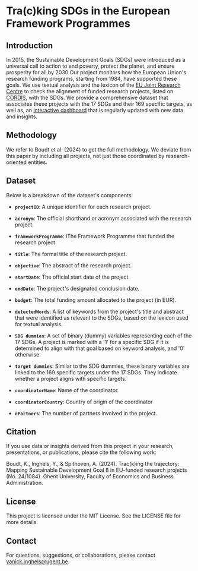 # Tra(c)king SDGs in the European Framework Programmes
## Introduction
In 2015, the Sustainable Development Goals (SDGs) were introduced as a universal call to action to end poverty, protect the planet, and ensure prosperity for all by 2030
Our project monitors how the European Union's research funding programs, starting from 1984, have supported these goals.
We use textual analysis and the lexicon of the [EU Joint Research Centre](https://knowsdgs.jrc.ec.europa.eu/sdgmapper) to check the alignment of funded research projects, listed on [CORDIS](https://cordis.europa.eu/), with the SDGs.
We provide a comprehensive dataset that associates these projects with the 17 SDGs and their 169 specific targets, as well as, an [interactive dashboard](https://sdgdashboard.streamlit.app/) that is regularly updated with new data and insights. 

## Methodology
We refer to Boudt et al. (2024) to get the full methodology. We deviate from this paper by including all projects, not just those coordinated by research-oriented entities.

## Dataset
Below is a breakdown of the dataset's components:

- **`projectID`**: A unique identifier for each research project.

- **`acronym`**: The official shorthand or acronym associated with the research project.

- **`frameworkProgramme`**: IThe Framework Programme that funded the research project

- **`title`**: The formal title of the research project.

- **`objective`**: The abstract of the research project.

- **`startDate`**: The official start date of the project.

- **`endDate`**: The project's designated conclusion date.

- **`budget`**: The total funding amount allocated to the project (in EUR).

- **`detectedWords`**: A list of keywords from the project's title and abstract that were identified as relevant to the SDGs, based on the lexicon used for textual analysis. 

- **`SDG dummies`**: A set of binary (dummy) variables representing each of the 17 SDGs. A project is marked with a '1' for a specific SDG if it is determined to align with that goal based on keyword analysis, and '0' otherwise. 

- **`target dummies`**: Similar to the SDG dummies, these binary variables are linked to the 169 specific targets under the 17 SDGs. They indicate whether a project aligns with specific targets.
  
- **`coordinatorName`**: Name of the coordinator.

- **`coordinatorCountry`**: Country of origin of the coordinator
 
- **`nPartners`**: The number of partners involved in the project.

## Citation
If you use data or insights derived from this project in your research, presentations, or publications, please cite the following work:

Boudt, K., Inghels, Y., & Spithoven, A. (2024). Trac(k)ing the trajectory: Mapping Sustainable Development Goal 8 in EU-funded research projects (No. 24/1084). Ghent University, Faculty of Economics and Business Administration.

## License
This project is licensed under the MIT License. See the LICENSE file for more details.

## Contact
For questions, suggestions, or collaborations, please contact yanick.inghels@ugent.be.
